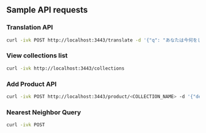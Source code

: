## Sample API requests


### Translation API

```bash
curl -ivk POST http://localhost:3443/translate -d '{"q": "あなたは今何をしていますか", "source": "ja", "target": "en"}' -H 'Content-Type: application/json'
```

### View collections list

```bash
curl -ivk http://localhost:3443/collections
```

### Add Product API

```bash
curl -ivk POST http://localhost:3443/product/<COLLECTION_NAME> -d '{"description": "this is a cool thing", "id": "thing-123", "price": 1.23, "quantity": 1 }' -H 'Content-Type: application/json'
```

### Nearest Neighbor Query
```bash
curl -ivk POST
